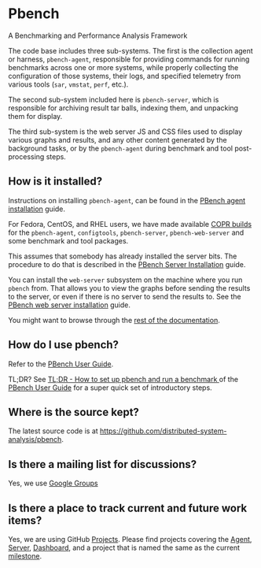 # Pbench
A Benchmarking and Performance Analysis Framework

The code base includes three sub-systems. The first is the collection agent
or harness, `pbench-agent`, responsible for providing commands for running
benchmarks across one or more systems, while properly collecting the
configuration of those systems, their logs, and specified telemetry from
various tools (`sar`, `vmstat`, `perf`, etc.).

The second sub-system included here is `pbench-server`,
which is responsible for archiving result tar balls, indexing them, and
unpacking them for display.

The third sub-system is the web server JS and CSS files used to display various
graphs and results, and any other content generated by the background tasks,
or by the `pbench-agent` during benchmark and tool post-processing steps.

## How is it installed?
Instructions on installing `pbench-agent`, can be found
in the [PBench agent installation](http://distributed-system-analysis.github.io/pbench/doc/agent/installation.html) guide.

For Fedora, CentOS, and RHEL users, we have made available [COPR
builds](https://copr.fedoraproject.org/coprs/ndokos/pbench/) for the
`pbench-agent`, `configtools`, `pbench-server`, `pbench-web-server`
and some benchmark and tool packages.

This assumes that somebody has already installed the server bits. The
procedure to do that is described in the [PBench Server
Installation](http://distributed-system-analysis.github.io/pbench/doc/server/installation.html)
guide.

You can install the `web-server` subsystem
on the machine where you run `pbench` from. That allows you to view the graphs before sending
the results to the server, or even if there is no server to send the results to. See
the [PBench web server installation](http://distributed-system-analysis.github.io/pbench/doc/server/pbench-web-server.html)
guide.

You might want to browse through the [rest of the documentation](http://distributed-system-analysis.github.io/pbench/doc/).

## How do I use pbench?
Refer to the [PBench User Guide](http://distributed-system-analysis.github.io/pbench/doc/agent/user-guide.html).

TL;DR? See [TL;DR - How to set up pbench and run a benchmark
](http://distributed-system-analysis.github.io/pbench/doc/agent/user-guide.html#org9c5bc26) of the
[PBench User
Guide](http://distributed-system-analysis.github.io/pbench/doc/agent/user-guide.html) for a
super quick set of introductory steps.

## Where is the source kept?
The latest source code is at
https://github.com/distributed-system-analysis/pbench.

## Is there a mailing list for discussions?

Yes, we use [Google Groups](https://groups.google.com/forum/#!forum/pbench)

## Is there a place to track current and future work items?
Yes, we are using GitHub [Projects](https://waffle.io/distributed-system-analysis/pbench/projects).
Please find projects covering the [Agent](https://github.com/distributed-system-analysis/pbench/projects/2),
[Server](https://github.com/distributed-system-analysis/pbench/projects/3),
[Dashboard](https://github.com/distributed-system-analysis/pbench/projects/1), and a project that is named
the same as the current [milestone](https://github.com/distributed-system-analysis/pbench/milestones).
